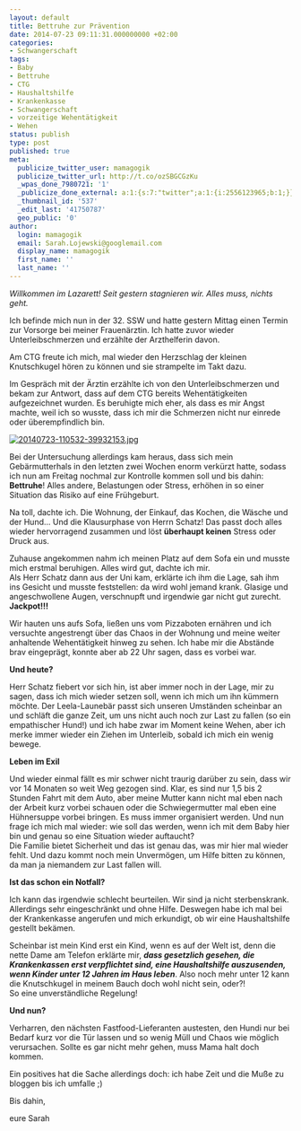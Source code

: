 ```yaml
---
layout: default
title: Bettruhe zur Prävention
date: 2014-07-23 09:11:31.000000000 +02:00
categories:
- Schwangerschaft
tags:
- Baby
- Bettruhe
- CTG
- Haushaltshilfe
- Krankenkasse
- Schwangerschaft
- vorzeitige Wehentätigkeit
- Wehen
status: publish
type: post
published: true
meta:
  publicize_twitter_user: mamagogik
  publicize_twitter_url: http://t.co/ozSBGCGzKu
  _wpas_done_7980721: '1'
  _publicize_done_external: a:1:{s:7:"twitter";a:1:{i:2556123965;b:1;}}
  _thumbnail_id: '537'
  _edit_last: '41750787'
  geo_public: '0'
author:
  login: mamagogik
  email: Sarah.Lojewski@googlemail.com
  display_name: mamagogik
  first_name: ''
  last_name: ''
---
```

<p><em>Willkommen im Lazarett! Seit gestern stagnieren wir. Alles muss, nichts geht.</em></p>
<p>Ich befinde mich nun in der 32. SSW und hatte gestern Mittag einen Termin zur Vorsorge bei meiner Frauenärztin. Ich hatte zuvor wieder Unterleibschmerzen und erzählte der Arzthelferin davon. <!--more--></p>
<p>Am CTG freute ich mich, mal wieder den Herzschlag der kleinen Knutschkugel hören zu können und sie strampelte im Takt dazu.</p>
<p>Im Gespräch mit der Ärztin erzählte ich von den Unterleibschmerzen und bekam zur Antwort, dass auf dem CTG bereits Wehentätigkeiten aufgezeichnet wurden. Es beruhigte mich eher, als dass es mir Angst machte, weil ich so wusste, dass ich mir die Schmerzen nicht nur einrede oder überempfindlich bin.</p>
<p><a href="https://mamagogik.files.wordpress.com/2014/07/20140723-110532-39932153.jpg"><img class="aligncenter size-full" src="{{ site.url }}/images/20140723-110532-39932153.jpg" alt="20140723-110532-39932153.jpg" /></a></p>
<p>Bei der Untersuchung allerdings kam heraus, dass sich mein Gebärmutterhals in den letzten zwei Wochen enorm verkürzt hatte, sodass ich nun am Freitag nochmal zur Kontrolle kommen soll und bis dahin: <strong>Bettruhe</strong>! Alles andere, Belastungen oder Stress, erhöhen in so einer Situation das Risiko auf eine Frühgeburt.</p>
<p>Na toll, dachte ich. Die Wohnung, der Einkauf, das Kochen, die Wäsche und der Hund... Und die Klausurphase von Herrn Schatz! Das passt doch alles wieder hervorragend zusammen und löst <strong>überhaupt keinen</strong> Stress oder Druck aus.</p>
<p>Zuhause angekommen nahm ich meinen Platz auf dem Sofa ein und musste mich erstmal beruhigen. Alles wird gut, dachte ich mir.<br />
Als Herr Schatz dann aus der Uni kam, erklärte ich ihm die Lage, sah ihm ins Gesicht und musste feststellen: da wird wohl jemand krank. Glasige und angeschwollene Augen, verschnupft und irgendwie gar nicht gut zurecht. <strong>Jackpot!!!</strong></p>
<p>Wir hauten uns aufs Sofa, ließen uns vom Pizzaboten ernähren und ich versuchte angestrengt über das Chaos in der Wohnung und meine weiter anhaltende Wehentätigkeit hinweg zu sehen. Ich habe mir die Abstände brav eingeprägt, konnte aber ab 22 Uhr sagen, dass es vorbei war.</p>
<p><strong>Und heute?</strong></p>
<p>Herr Schatz fiebert vor sich hin, ist aber immer noch in der Lage, mir zu sagen, dass ich mich wieder setzen soll, wenn ich mich um ihn kümmern möchte. Der Leela-Launebär passt sich unseren Umständen scheinbar an und schläft die ganze Zeit, um uns nicht auch noch zur Last zu fallen (so ein empathischer Hund!) und ich habe zwar im Moment keine Wehen, aber ich merke immer wieder ein Ziehen im Unterleib, sobald ich mich ein wenig bewege.</p>
<p><strong>Leben im Exil</strong></p>
<p>Und wieder einmal fällt es mir schwer nicht traurig darüber zu sein, dass wir vor 14 Monaten so weit Weg gezogen sind. Klar, es sind nur 1,5 bis 2 Stunden Fahrt mit dem Auto, aber meine Mutter kann nicht mal eben nach der Arbeit kurz vorbei schauen oder die Schwiegermutter mal eben eine Hühnersuppe vorbei bringen. Es muss immer organisiert werden. Und nun frage ich mich mal wieder: wie soll das werden, wenn ich mit dem Baby hier bin und genau so eine Situation wieder auftaucht?<br />
Die Familie bietet Sicherheit und das ist genau das, was mir hier mal wieder fehlt. Und dazu kommt noch mein Unvermögen, um Hilfe bitten zu können, da man ja niemandem zur Last fallen will.</p>
<p><strong>Ist das schon ein Notfall?</strong></p>
<p>Ich kann das irgendwie schlecht beurteilen. Wir sind ja nicht sterbenskrank. Allerdings sehr eingeschränkt und ohne Hilfe. Deswegen habe ich mal bei der Krankenkasse angerufen und mich erkundigt, ob wir eine Haushaltshilfe gestellt bekämen.</p>
<p>Scheinbar ist mein Kind erst ein Kind, wenn es auf der Welt ist, denn die nette Dame am Telefon erklärte mir, <em><strong>dass gesetzlich gesehen, die Krankenkassen erst verpflichtet sind, eine Haushaltshilfe auszusenden, wenn Kinder unter 12 Jahren im Haus leben</strong></em>. Also noch mehr unter 12 kann die Knutschkugel in meinem Bauch doch wohl nicht sein, oder?!<br />
So eine unverständliche Regelung!</p>
<p><strong>Und nun?</strong></p>
<p>Verharren, den nächsten Fastfood-Lieferanten austesten, den Hundi nur bei Bedarf kurz vor die Tür lassen und so wenig Müll und Chaos wie möglich verursachen. Sollte es gar nicht mehr gehen, muss Mama halt doch kommen.</p>
<p>Ein positives hat die Sache allerdings doch: ich habe Zeit und die Muße zu bloggen bis ich umfalle ;)</p>
<p>Bis dahin,</p>
<p>eure Sarah</p>
